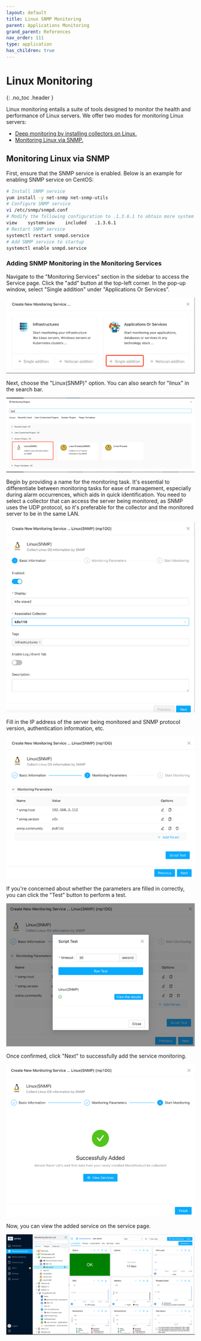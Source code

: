 ```yaml
---
layout: default
title: Linux SNMP Monitoring
parent: Applications Monitoring
grand_parent: References
nav_order: 111
type: application
has_children: true
---
```


# Linux Monitoring
{: .no_toc .header }

Linux monitoring entails a suite of tools designed to monitor the health and performance of Linux servers. We offer two modes for monitoring Linux servers:

- [Deep monitoring by installing collectors on Linux.](../../10_infrastructures/linux)
- [Monitoring Linux via SNMP. ](.)


## Monitoring Linux via SNMP

First, ensure that the SNMP service is enabled. Below is an example for enabling SNMP service on CentOS:

```bash
# Install SNMP service
yum install -y net-snmp net-snmp-utils
# Configure SNMP service
vi /etc/snmp/snmpd.conf
# Modify the following configuration to .1.3.6.1 to obtain more system information
view    systemview    included   .1.3.6.1
# Restart SNMP service
systemctl restart snmpd.service
# Add SNMP service to startup
systemctl enable snmpd.service
```

### Adding SNMP Monitoring in the Monitoring Services

Navigate to the "Monitoring Services" section in the sidebar to access the Service page. Click the "add" button at the top-left corner. In the pop-up window, select "Single addition" under "Applications Or Services".

![img_8.png](img_8.png)

Next, choose the "Linux(SNMP)" option. You can also search for "linux" in the search bar.

![img_9.png](img_9.png)

Begin by providing a name for the monitoring task. It's essential to differentiate between monitoring tasks for ease of management, especially during alarm occurrences, which aids in quick identification. You need to select a collector that can access the server being monitored, as SNMP uses the UDP protocol, so it's preferable for the collector and the monitored server to be in the same LAN.

![img_10.png](img_10.png)

Fill in the IP address of the server being monitored and SNMP protocol version, authentication information, etc.

![img_11.png](img_11.png)

If you're concerned about whether the parameters are filled in correctly, you can click the "Test" button to perform a test.

![img_12.png](img_12.png)

Once confirmed, click "Next" to successfully add the service monitoring.

![img_13.png](img_13.png)

Now, you can view the added service on the service page.

![img_14.png](img_14.png)